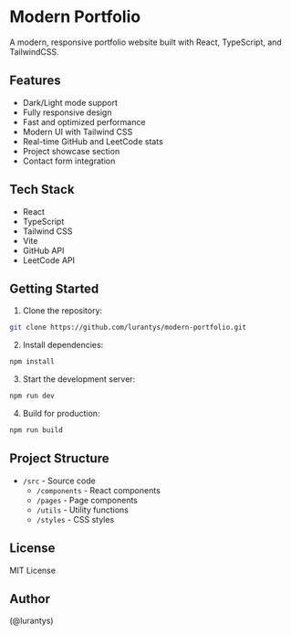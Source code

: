 # Modern Portfolio

A modern, responsive portfolio website built with React, TypeScript, and TailwindCSS.

## Features

- Dark/Light mode support
- Fully responsive design
- Fast and optimized performance
- Modern UI with Tailwind CSS
- Real-time GitHub and LeetCode stats
- Project showcase section
- Contact form integration

## Tech Stack

- React
- TypeScript
- Tailwind CSS
- Vite
- GitHub API
- LeetCode API

## Getting Started

1. Clone the repository:
```bash
git clone https://github.com/lurantys/modern-portfolio.git
```

2. Install dependencies:
```bash
npm install
```

3. Start the development server:
```bash
npm run dev
```

4. Build for production:
```bash
npm run build
```

## Project Structure

- `/src` - Source code
  - `/components` - React components
  - `/pages` - Page components
  - `/utils` - Utility functions
  - `/styles` - CSS styles

## License

MIT License

## Author

(@lurantys)
